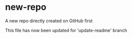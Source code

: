 # new-repo
A new repo directly created on GitHub first

This file has now been updated for 'update-readme' branch
